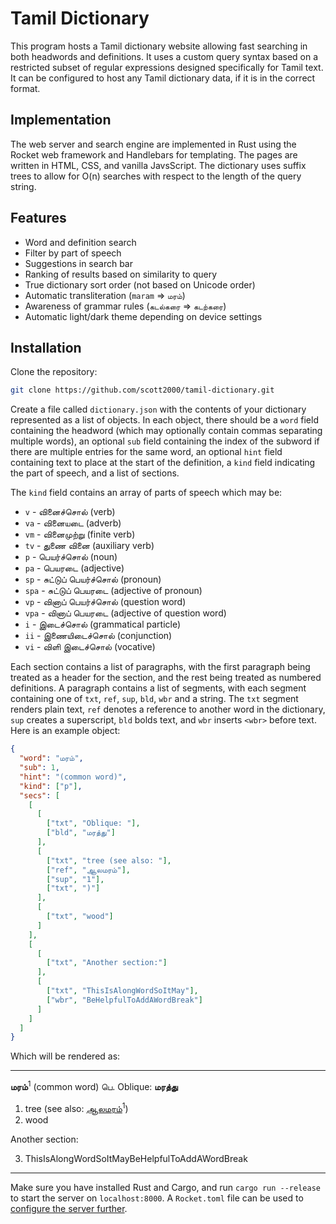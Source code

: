 # Tamil Dictionary

This program hosts a Tamil dictionary website allowing fast searching in both
headwords and definitions. It uses a custom query syntax based on a restricted
subset of regular expressions designed specifically for Tamil text. It can
be configured to host any Tamil dictionary data, if it is in the correct format.

## Implementation

The web server and search engine are implemented in Rust using the Rocket web
framework and Handlebars for templating. The pages are written in HTML, CSS,
and vanilla JavsScript. The dictionary uses suffix trees to allow for O(n)
searches with respect to the length of the query string.

## Features

* Word and definition search
* Filter by part of speech
* Suggestions in search bar
* Ranking of results based on similarity to query
* True dictionary sort order (not based on Unicode order)
* Automatic transliteration (`maram` => `மரம்`)
* Awareness of grammar rules (`கடல்கரை` => `கடற்கரை`)
* Automatic light/dark theme depending on device settings

## Installation

Clone the repository:

```sh
git clone https://github.com/scott2000/tamil-dictionary.git
```

Create a file called `dictionary.json` with the contents of your dictionary
represented as a list of objects. In each object, there should be a `word` field
containing the headword (which may optionally contain commas separating multiple
words), an optional `sub` field containing the index of the subword if there are
multiple entries for the same word, an optional `hint` field containing text to
place at the start of the definition, a `kind` field indicating the part of
speech, and a list of sections.

The `kind` field contains an array of parts of speech which may be:

* `v` - வினைச்சொல் (verb)
* `va` - வினையடை (adverb)
* `vm` - வினைமுற்று (finite verb)
* `tv` - துணை வினை (auxiliary verb)
* `p` - பெயர்ச்சொல் (noun)
* `pa` - பெயரடை (adjective)
* `sp` - சுட்டுப் பெயர்ச்சொல் (pronoun)
* `spa` - சுட்டுப் பெயரடை (adjective of pronoun)
* `vp` - வினாப் பெயர்ச்சொல் (question word)
* `vpa` - வினாப் பெயரடை (adjective of question word)
* `i` - இடைச்சொல் (grammatical particle)
* `ii` - இணையிடைச்சொல் (conjunction)
* `vi` - விளி இடைச்சொல் (vocative)

Each section contains a list of paragraphs, with the first paragraph being
treated as a header for the section, and the rest being treated as numbered
definitions. A paragraph contains a list of segments, with each segment
containing one of `txt`, `ref`, `sup`, `bld`, `wbr` and a string. The `txt`
segment renders plain text, `ref` denotes a reference to another word in the
dictionary, `sup` creates a superscript, `bld` bolds text, and `wbr` inserts
`<wbr>` before text. Here is an example object:

```json
{
  "word": "மரம்",
  "sub": 1,
  "hint": "(common word)",
  "kind": ["p"],
  "secs": [
    [
      [
        ["txt", "Oblique: "],
        ["bld", "மரத்து"]
      ],
      [
        ["txt", "tree (see also: "],
        ["ref", "ஆலமரம்"],
        ["sup", "1"],
        ["txt", ")"]
      ],
      [
        ["txt", "wood"]
      ]
    ],
    [
      [
        ["txt", "Another section:"]
      ],
      [
        ["txt", "ThisIsAlongWordSoItMay"],
        ["wbr", "BeHelpfulToAddAWordBreak"]
      ]
    ]
  ]
}
```

Which will be rendered as:

<hr>
<div>
<p><strong>மரம்</strong><sup>1</sup> (common word) பெ. Oblique: <strong>மரத்து</strong></p>
<ol start="1">
<li>tree (see also: <a href="#">ஆலமரம்</a><sup>1</sup>)</li>
<li>wood</li>
</ol>
<p>Another section:</p>
<ol start="3">
<li>ThisIsAlongWordSoItMay<wbr>BeHelpfulToAddAWordBreak</li>
</ol>
</div>
<hr>

Make sure you have installed Rust and Cargo, and run `cargo run --release`
to start the server on `localhost:8000`. A `Rocket.toml` file can be used to
[configure the server further](https://rocket.rs/v0.5-rc/guide/configuration/).
